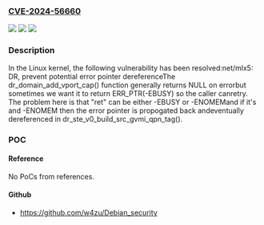 ### [CVE-2024-56660](https://cve.mitre.org/cgi-bin/cvename.cgi?name=CVE-2024-56660)
![](https://img.shields.io/static/v1?label=Product&message=Linux&color=blue)
![](https://img.shields.io/static/v1?label=Version&message=11a45def2e197532c46aa908dedd52bc1ee378a2%3C%2061f720e801443d4e2a3c0261eda4ad8431458dca%20&color=brighgreen)
![](https://img.shields.io/static/v1?label=Vulnerability&message=n%2Fa&color=brighgreen)

### Description

In the Linux kernel, the following vulnerability has been resolved:net/mlx5: DR, prevent potential error pointer dereferenceThe dr_domain_add_vport_cap() function generally returns NULL on errorbut sometimes we want it to return ERR_PTR(-EBUSY) so the caller canretry.  The problem here is that "ret" can be either -EBUSY or -ENOMEMand if it's and -ENOMEM then the error pointer is propogated back andeventually dereferenced in dr_ste_v0_build_src_gvmi_qpn_tag().

### POC

#### Reference
No PoCs from references.

#### Github
- https://github.com/w4zu/Debian_security

